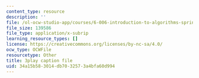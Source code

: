 ```yaml
---
content_type: resource
description: ''
file: /ol-ocw-studio-app/courses/6-006-introduction-to-algorithms-spring-2020/34a15b583014db7032573a4bfa60d994_ZLdooNwP7Pw.srt
file_size: 139586
file_type: application/x-subrip
learning_resource_types: []
license: https://creativecommons.org/licenses/by-nc-sa/4.0/
ocw_type: OCWFile
resourcetype: Other
title: 3play caption file
uid: 34a15b58-3014-db70-3257-3a4bfa60d994
---
```

